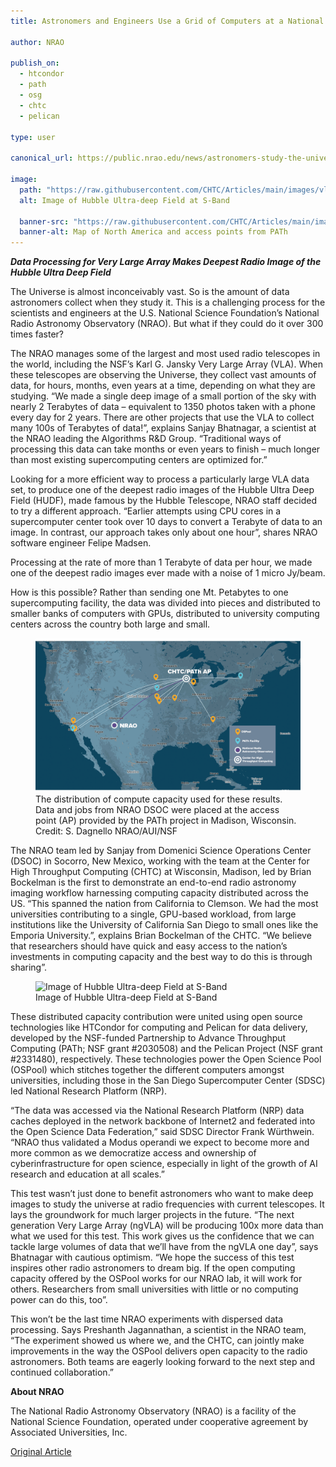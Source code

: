 ```yaml
---
title: Astronomers and Engineers Use a Grid of Computers at a National Scale to Study the Universe 300 Times Faster

author: NRAO

publish_on:
  - htcondor
  - path
  - osg
  - chtc
  - pelican
  
type: user

canonical_url: https://public.nrao.edu/news/astronomers-study-the-universe-300-times-faster/

image:
  path: "https://raw.githubusercontent.com/CHTC/Articles/main/images/vla-hubble-ultra-deep.png"
  alt: Image of Hubble Ultra-deep Field at S-Band

  banner-src: "https://raw.githubusercontent.com/CHTC/Articles/main/images/vla-hubble-ultra-deep.png"
  banner-alt: Map of North America and access points from PATh
---
```

***Data Processing for Very Large Array Makes Deepest Radio Image of the Hubble Ultra Deep Field***

The Universe is almost inconceivably vast. So is the amount of data astronomers collect when they study it. This is a challenging process for the scientists and engineers at the U.S. National Science Foundation’s National Radio Astronomy Observatory (NRAO). But what if they could do it over 300 times faster?

The NRAO manages some of the largest and most used radio telescopes in the world, including the NSF’s Karl G. Jansky Very Large Array (VLA). When these telescopes are observing the Universe, they collect vast amounts of data, for hours, months, even years at a time, depending on what they are studying. “We made a single deep image of a small portion of the sky with nearly 2 Terabytes of data – equivalent to 1350 photos taken with a phone every day for 2 years.  There are other projects that use the VLA to collect many 100s of Terabytes of data!”, explains Sanjay Bhatnagar, a scientist at the NRAO leading the Algorithms R&D Group. “Traditional ways of processing this data can take months or even years to finish – much longer than most existing supercomputing centers are optimized for.”

Looking for a more efficient way to process a particularly large VLA data set, to produce one of the deepest radio images of the Hubble Ultra Deep Field (HUDF), made famous by the Hubble Telescope, NRAO staff decided to try a different approach. “Earlier attempts using CPU cores in a supercomputer center took over 10 days to convert a Terabyte of data to an image.  In contrast, our approach takes only about one hour”, shares NRAO software engineer Felipe Madsen.

Processing at the rate of more than 1 Terabyte of data per hour, we made one of the deepest radio images ever made with a noise of 1 micro Jy/beam.

How is this possible? Rather than sending one Mt. Petabytes to one supercomputing facility, the data was divided into pieces and distributed to smaller banks of computers with GPUs, distributed to university computing centers across the country both large and small.

<figure>
<img src="https://raw.githubusercontent.com/CHTC/Articles/main/images/nrao-map-clear.jpeg" alt="Map of North America and access points from PATh"/>
<figcaption class="figure-caption">The distribution of compute capacity used for these results. Data and jobs from NRAO DSOC were placed at the access point (AP) provided by the PATh project in Madison, Wisconsin. Credit: S. Dagnello NRAO/AUI/NSF</figcaption>
</figure>

The NRAO team led by Sanjay from Domenici Science Operations Center (DSOC) in Socorro, New Mexico, working with the team at the Center for High Throughput Computing (CHTC) at Wisconsin, Madison, led by Brian Bockelman is the first to demonstrate an end-to-end radio astronomy imaging workflow harnessing computing capacity distributed across the US. “This spanned the nation from California to Clemson. We had the most universities contributing to a single, GPU-based workload, from large institutions like the University of California San Diego to small ones like the Emporia University.”, explains Brian Bockelman of the CHTC. “We believe that researchers should have quick and easy access to the nation’s investments in computing capacity and the best way to do this is through sharing”.

<figure>
<img src="https://raw.githubusercontent.com/CHTC/Articles/main/images/vla-hubble-ultra-deep.png" alt="Image of Hubble Ultra-deep Field at S-Band"/>
<figcaption class="figure-caption">Image of Hubble Ultra-deep Field at S-Band</figcaption>
</figure>

These distributed capacity contribution were united using open source technologies like HTCondor for computing and Pelican for data delivery, developed by the NSF-funded Partnership to Advance Throughput Computing (PATh; NSF grant #2030508) and the Pelican Project (NSF grant #2331480), respectively.  These technologies power the Open Science Pool (OSPool) which stitches together the different computers amongst universities, including those in the San Diego Supercomputer Center (SDSC) led National Research Platform (NRP).

“The data was accessed via the National Research Platform (NRP) data caches deployed in the network backbone of Internet2 and federated into the Open Science Data Federation,” said SDSC Director Frank Würthwein. “NRAO thus validated a Modus operandi we expect to become more and more common as we democratize access and ownership of cyberinfrastructure for open science, especially in light of the growth of AI research and education at all scales.”

This test wasn’t just done to benefit astronomers who want to make deep images to study the universe at radio frequencies with current telescopes. It lays the groundwork for much larger projects in the future. “The next generation Very Large Array (ngVLA) will be producing 100x more data than what we used for this test.  This work gives us the confidence that we can tackle large volumes of data that we’ll have from the ngVLA one day”, says Bhatnagar with cautious optimism. “We hope the success of this test inspires other radio astronomers to dream big. If the open computing capacity offered by the OSPool works for our NRAO lab, it will work for others. Researchers from small universities with little or no computing power can do this, too”.

This won’t be the last time NRAO experiments with dispersed data processing. Says Preshanth Jagannathan, a scientist in the NRAO team, “The experiment showed us where we, and the CHTC, can jointly make improvements in the way the OSPool delivers open capacity to the radio astronomers.  Both teams are eagerly looking forward to the next step and continued collaboration.”

**About NRAO**

The National Radio Astronomy Observatory (NRAO) is a facility of the National Science Foundation, operated under cooperative agreement by Associated Universities, Inc.

[Original Article](https://public.nrao.edu/news/astronomers-study-the-universe-300-times-faster/)
